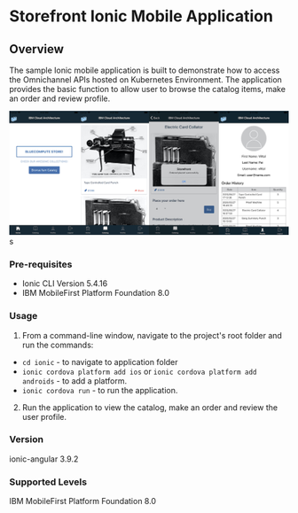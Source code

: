 Storefront Ionic Mobile Application
===
## Overview
The sample Ionic mobile application is built to demonstrate how to access the Omnichannel APIs hosted on Kubernetes Environment. The application provides the basic function to allow user to browse the catalog items, make an order and review profile.

![Storefront Screenshot](screenshot.jpg)
s
### Pre-requisites
- Ionic CLI Version 5.4.16
- IBM MobileFirst Platform Foundation 8.0

### Usage

1. From a command-line window, navigate to the project's root folder and run the commands:
 - `cd ionic` - to navigate to application folder
 - `ionic cordova platform add ios` or `ionic cordova platform add androids` - to add a platform.
 - `ionic cordova run` - to run the application.

2. Run the application to view the catalog, make an order and review the user profile.
 

### Version
ionic-angular 3.9.2

### Supported Levels
IBM MobileFirst Platform Foundation 8.0

